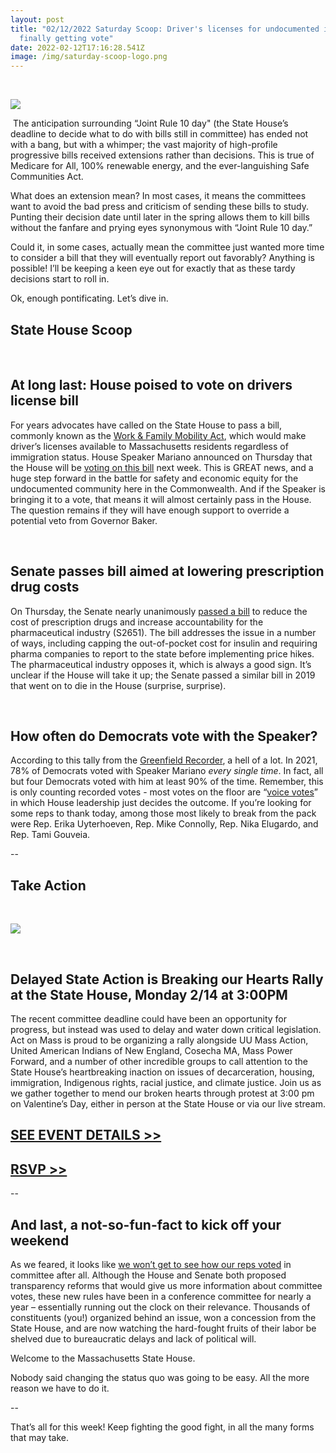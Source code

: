 ```yaml
---
layout: post
title: "02/12/2022 Saturday Scoop: Driver's licenses for undocumented immigrants
  finally getting vote"
date: 2022-02-12T17:16:28.541Z
image: /img/saturday-scoop-logo.png
---
```

 

![](https://nvlupin.blob.core.windows.net/images/van/EA/EA007/1/90151/images/Saturday%20Scoop.png)

 The anticipation surrounding “Joint Rule 10 day" (the State House’s deadline to decide what to do with bills still in committee) has ended not with a bang, but with a whimper; the vast majority of high-profile progressive bills received extensions rather than decisions. This is true of Medicare for All, 100% renewable energy, and the ever-languishing Safe Communities Act. 

What does an extension mean? In most cases, it means the committees want to avoid the bad press and criticism of sending these bills to study. Punting their decision date until later in the spring allows them to kill bills without the fanfare and prying eyes synonymous with “Joint Rule 10 day.”  

Could it, in some cases, actually mean the committee just wanted more time to consider a bill that they will eventually report out favorably? Anything is possible! I’ll be keeping a keen eye out for exactly that as these tardy decisions start to roll in. 

Ok, enough pontificating. Let’s dive in.



## **State House Scoop**

 

## **At long last: House poised to vote on drivers license bill**

For years advocates have called on the State House to pass a bill, commonly known as the [Work & Family Mobility Act](https://actonmass.org/bills/driver-license-regardless-immigration-status/?utm_medium=&emci=3a53376d-c58b-ec11-a507-281878b83d8a&emdi=ea000000-0000-0000-0000-000000000001&ceid={{ContactsEmailID}}), which would make driver’s licenses available to Massachusetts residents regardless of immigration status. House Speaker Mariano announced on Thursday that the House will be [voting on this bill](https://www.bostonglobe.com/2022/02/10/metro/bill-allowing-drivers-licenses-people-without-legal-immigration-status-will-advance-vote-mass-house-speakers-office-says/?utm_medium=&emci=3a53376d-c58b-ec11-a507-281878b83d8a&emdi=ea000000-0000-0000-0000-000000000001&ceid={{ContactsEmailID}}) next week. This is GREAT news, and a huge step forward in the battle for safety and economic equity for the undocumented community here in the Commonwealth. And if the Speaker is bringing it to a vote, that means it will almost certainly pass in the House. The question remains if they will have enough support to override a potential veto from Governor Baker.

 

## **Senate passes bill aimed at lowering prescription drug costs**

On Thursday, the Senate nearly unanimously [passed a bill](https://www.wwlp.com/news/state-politics/senate-again-sends-prescription-drug-bill-to-house/?utm_medium=&emci=3a53376d-c58b-ec11-a507-281878b83d8a&emdi=ea000000-0000-0000-0000-000000000001&ceid={{ContactsEmailID}}) to reduce the cost of prescription drugs and increase accountability for the pharmaceutical industry (S2651). The bill addresses the issue in a number of ways, including capping the out-of-pocket cost for insulin and requiring pharma companies to report to the state before implementing price hikes. The pharmaceutical industry opposes it, which is always a good sign. It’s unclear if the House will take it up; the Senate passed a similar bill in 2019 that went on to die in the House (surprise, surprise).

 

## **How often do Democrats vote with the Speaker?**

According to this tally from the [Greenfield Recorder](https://www.recorder.com/Beacon-Hill-Roll-Call-Dec-6-to-Dec-10-2021-44018271?utm_medium=&emci=3a53376d-c58b-ec11-a507-281878b83d8a&emdi=ea000000-0000-0000-0000-000000000001&ceid={{ContactsEmailID}}), a hell of a lot. In 2021, 78% of Democrats voted with Speaker Mariano *every single time*. In fact, all but four Democrats voted with him at least 90% of the time. Remember, this is only counting recorded votes - most votes on the floor are “[voice votes](https://www.youtube.com/watch?v=xflRK0RWOZ4&t=4s&utm_medium=&emci=3a53376d-c58b-ec11-a507-281878b83d8a&emdi=ea000000-0000-0000-0000-000000000001&ceid={{ContactsEmailID}})” in which House leadership just decides the outcome. If you’re looking for some reps to thank today, among those most likely to break from the pack were Rep. Erika Uyterhoeven, Rep. Mike Connolly, Rep. Nika Elugardo, and Rep. Tami Gouveia. 

\--

## **Take Action**

 

![](https://nvlupin.blob.core.windows.net/images/van/EA/EA007/1/90151/images/273693023_4749124171852374_2824714831308077554_n.jpeg)

 

## **Delayed State Action is Breaking our Hearts Rally at the State House, Monday 2/14 at 3:00PM**

The recent committee deadline could have been an opportunity for progress, but instead was used to delay and water down critical legislation. Act on Mass is proud to be organizing a rally alongside UU Mass Action, United American Indians of New England, Cosecha MA, Mass Power Forward, and a number of other incredible groups to call attention to the State House’s heartbreaking inaction on issues of decarceration, housing, immigration, Indigenous rights, racial justice, and climate justice. Join us as we gather together to mend our broken hearts through protest at 3:00 pm on Valentine’s Day, either in person at the State House or via our live stream.

## **[SEE EVENT DETAILS >>](https://docs.google.com/document/d/1dIF0EPgTNi-2y9Bwa7zG1Mj15N0sbfoTRV9ps_3ySco/edit?utm_medium=&emci=3a53376d-c58b-ec11-a507-281878b83d8a&emdi=ea000000-0000-0000-0000-000000000001&ceid={{ContactsEmailID}})**

## **[RSVP >>](https://docs.google.com/forms/d/e/1FAIpQLScMGAoXX9Z1ixutp3FIrgD-_i-brmBG_ELg8jhGJHfdZDTZZg/viewform?utm_medium=&emci=3a53376d-c58b-ec11-a507-281878b83d8a&emdi=ea000000-0000-0000-0000-000000000001&ceid={{ContactsEmailID}})**

\--

## **And last, a not-so-fun-fact to kick off your weekend**

As we feared, it looks like [we won’t get to see how our reps voted](https://www.wwlp.com/news/state-politics/transparency-measures-disappear-in-conference-darkness/?utm_medium=&emci=3a53376d-c58b-ec11-a507-281878b83d8a&emdi=ea000000-0000-0000-0000-000000000001&ceid={{ContactsEmailID}}) in committee after all. Although the House and Senate both proposed transparency reforms that would give us more information about committee votes, these new rules have been in a conference committee for nearly a year – essentially running out the clock on their relevance. Thousands of constituents (you!) organized behind an issue, won a concession from the State House, and are now watching the hard-fought fruits of their labor be shelved due to bureaucratic delays and lack of political will.

Welcome to the Massachusetts State House.

Nobody said changing the status quo was going to be easy. All the more reason we have to do it.

\--

That’s all for this week! Keep fighting the good fight, in all the many forms that may take.